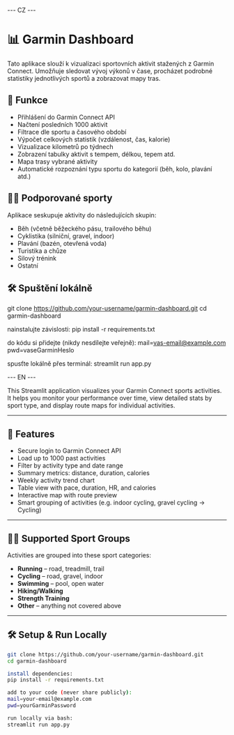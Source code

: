 --- CZ ---
# 📊 Garmin Dashboard

Tato aplikace slouží k vizualizaci sportovních aktivit stažených z Garmin Connect. Umožňuje sledovat vývoj výkonů v čase, procházet podrobné statistiky jednotlivých sportů a zobrazovat mapy tras.

## 🧩 Funkce

- Přihlášení do Garmin Connect API
- Načtení posledních 1000 aktivit
- Filtrace dle sportu a časového období
- Výpočet celkových statistik (vzdálenost, čas, kalorie)
- Vizualizace kilometrů po týdnech
- Zobrazení tabulky aktivit s tempem, délkou, tepem atd.
- Mapa trasy vybrané aktivity
- Automatické rozpoznání typu sportu do kategorií (běh, kolo, plavání atd.)

## 🏃‍♂️ Podporované sporty

Aplikace seskupuje aktivity do následujících skupin:

- Běh (včetně běžeckého pásu, trailového běhu)
- Cyklistika (silniční, gravel, indoor)
- Plavání (bazén, otevřená voda)
- Turistika a chůze
- Silový trénink
- Ostatní


## 🛠️ Spuštění lokálně


git clone https://github.com/your-username/garmin-dashboard.git
cd garmin-dashboard

nainstalujte závislosti:
pip install -r requirements.txt

do kódu si přidejte (nikdy nesdílejte veřejně):
mail=vas-email@example.com
pwd=vaseGarminHeslo

spusťte lokálně přes terminál:
streamlit run app.py


--- EN ---

This Streamlit application visualizes your Garmin Connect sports activities. It helps you monitor your performance over time, view detailed stats by sport type, and display route maps for individual activities.

---

## 🧩 Features

- Secure login to Garmin Connect API
- Load up to 1000 past activities
- Filter by activity type and date range
- Summary metrics: distance, duration, calories
- Weekly activity trend chart
- Table view with pace, duration, HR, and calories
- Interactive map with route preview
- Smart grouping of activities (e.g. indoor cycling, gravel cycling → Cycling)

---

## 🏃‍♂️ Supported Sport Groups

Activities are grouped into these sport categories:

- **Running** – road, treadmill, trail
- **Cycling** – road, gravel, indoor
- **Swimming** – pool, open water
- **Hiking/Walking**
- **Strength Training**
- **Other** – anything not covered above

---

## 🛠️ Setup & Run Locally


```bash
git clone https://github.com/your-username/garmin-dashboard.git
cd garmin-dashboard

install dependencies:
pip install -r requirements.txt

add to your code (never share publicly):
mail=your-email@example.com
pwd=yourGarminPassword

run locally via bash:
streamlit run app.py

